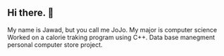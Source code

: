 ## Hi there. 👋

My name is Jawad, but you call me JoJo.
My major is computer science 
Worked on a calorie traking program using C++.
Data base manegment personal computer store project. 


<!--
**JawadNJ/JawadNJ** is a ✨ _special_ ✨ repository because its `README.md` (this file) appears on your GitHub profile.

Here are some ideas to get you started:

- 🔭 I’m currently working on ...
- 🌱 I’m currently learning ...
- 👯 I’m looking to collaborate on ...
- 🤔 I’m looking for help with ...
- 💬 Ask me about ...
- 📫 How to reach me: ...
- 😄 Pronouns: ...
- ⚡ Fun fact: ...
-->
